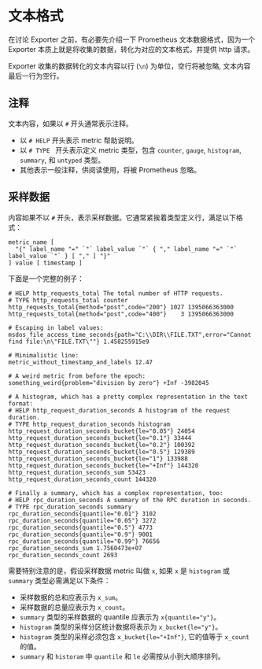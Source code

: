 # 文本格式

在讨论 Exporter 之前，有必要先介绍一下 Prometheus 文本数据格式，因为一个 Exporter 本质上就是将收集的数据，转化为对应的文本格式，并提供 http 请求。

Exporter 收集的数据转化的文本内容以行 (`\n`) 为单位，空行将被忽略, 文本内容最后一行为空行。

## 注释

文本内容，如果以 `#` 开头通常表示注释。

- 以 `# HELP` 开头表示 metric 帮助说明。
- 以 `# TYPE ` 开头表示定义 metric 类型，包含 `counter`, `gauge`, `histogram`, `summary`, 和 `untyped` 类型。
- 其他表示一般注释，供阅读使用，将被 Prometheus 忽略。

## 采样数据

内容如果不以 `#` 开头，表示采样数据。它通常紧挨着类型定义行，满足以下格式：

```
metric_name [
  "{" label_name "=" `"` label_value `"` { "," label_name "=" `"` label_value `"` } [ "," ] "}"
] value [ timestamp ]
```

下面是一个完整的例子：

```
# HELP http_requests_total The total number of HTTP requests.
# TYPE http_requests_total counter
http_requests_total{method="post",code="200"} 1027 1395066363000
http_requests_total{method="post",code="400"}    3 1395066363000

# Escaping in label values:
msdos_file_access_time_seconds{path="C:\\DIR\\FILE.TXT",error="Cannot find file:\n\"FILE.TXT\""} 1.458255915e9

# Minimalistic line:
metric_without_timestamp_and_labels 12.47

# A weird metric from before the epoch:
something_weird{problem="division by zero"} +Inf -3982045

# A histogram, which has a pretty complex representation in the text format:
# HELP http_request_duration_seconds A histogram of the request duration.
# TYPE http_request_duration_seconds histogram
http_request_duration_seconds_bucket{le="0.05"} 24054
http_request_duration_seconds_bucket{le="0.1"} 33444
http_request_duration_seconds_bucket{le="0.2"} 100392
http_request_duration_seconds_bucket{le="0.5"} 129389
http_request_duration_seconds_bucket{le="1"} 133988
http_request_duration_seconds_bucket{le="+Inf"} 144320
http_request_duration_seconds_sum 53423
http_request_duration_seconds_count 144320

# Finally a summary, which has a complex representation, too:
# HELP rpc_duration_seconds A summary of the RPC duration in seconds.
# TYPE rpc_duration_seconds summary
rpc_duration_seconds{quantile="0.01"} 3102
rpc_duration_seconds{quantile="0.05"} 3272
rpc_duration_seconds{quantile="0.5"} 4773
rpc_duration_seconds{quantile="0.9"} 9001
rpc_duration_seconds{quantile="0.99"} 76656
rpc_duration_seconds_sum 1.7560473e+07
rpc_duration_seconds_count 2693
```

需要特别注意的是，假设采样数据 metric 叫做 `x`, 如果 `x` 是 `histogram` 或 `summary` 类型必需满足以下条件：

- 采样数据的总和应表示为 `x_sum`。
- 采样数据的总量应表示为 `x_count`。
- `summary` 类型的采样数据的 quantile 应表示为 `x{quantile="y"}`。
- `histogram` 类型的采样分区统计数据将表示为 `x_bucket{le="y"}`。
- `histogram` 类型的采样必须包含 `x_bucket{le="+Inf"}`, 它的值等于 `x_count` 的值。
- `summary` 和 `historam` 中 `quantile` 和 `le` 必需按从小到大顺序排列。
